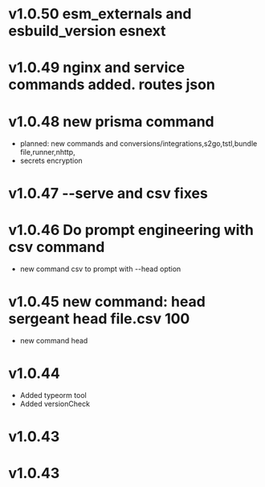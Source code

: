 # v1.0.50 esm_externals and esbuild_version esnext

# v1.0.49 nginx and service commands added. routes json

# v1.0.48 new prisma command
 - planned: new commands and conversions/integrations,s2go,tstl,bundle file,runner,nhttp,
 - secrets encryption

# v1.0.47 --serve and csv fixes

# v1.0.46 Do prompt engineering with csv command
* new command csv to prompt with --head option

# v1.0.45 new command: head   sergeant head file.csv 100
* new command head

# v1.0.44
* Added typeorm tool
* Added versionCheck

# v1.0.43

# v1.0.43

